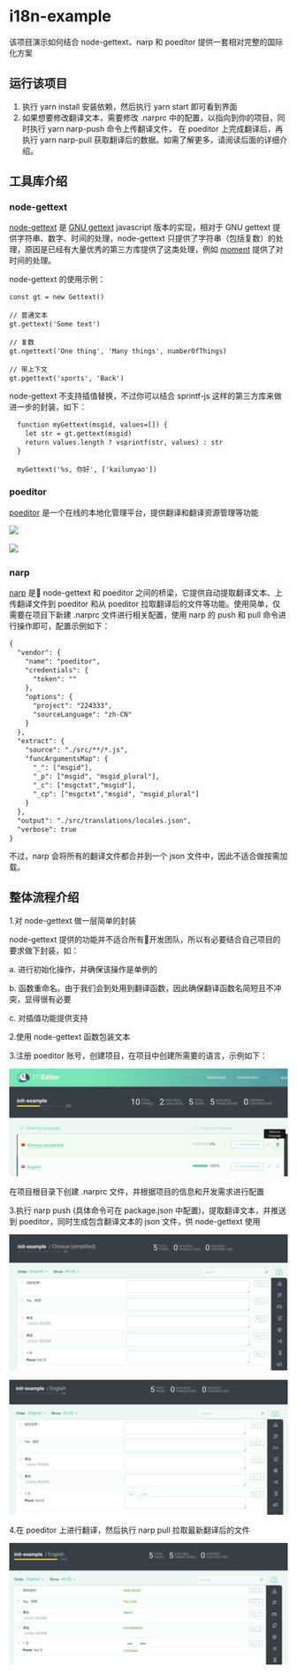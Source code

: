 # i18n-example

该项目演示如何结合 node-gettext、narp 和 poeditor 提供一套相对完整的国际化方案

## 运行该项目

1. 执行 yarn install 安装依赖，然后执行 yarn start 即可看到界面
2. 如果想要修改翻译文本，需要修改 .narprc 中的配置，以指向到你的项目，同时执行 yarn narp-push 命令上传翻译文件，
   在 poeditor 上完成翻译后，再执行 yarn narp-pull 获取翻译后的数据。如需了解更多，请阅读后面的详细介绍。

## 工具库介绍

### node-gettext

[node-gettext](https://github.com/alexanderwallin/node-gettex) 是 [GNU gettext](https://www.gnu.org/software/gettext/)  javascript 版本的实现，相对于 GNU gettext 提供字符串、数字、时间的处理，node-gettext 只提供了字符串（包括复数）的处理，原因是已经有大量优秀的第三方库提供了这类处理，例如 [moment](https://github.com/moment/moment) 提供了对时间的处理。

node-gettext 的使用示例：

```
const gt = new Gettext()

// 普通文本
gt.gettext('Some text')

// 复数
gt.ngettext('One thing', 'Many things', numberOfThings)

// 带上下文
gt.pgettext('sports', 'Back')
```

node-gettext 不支持插值替换，不过你可以结合 sprintf-js 这样的第三方库来做进一步的封装，如下：

```
  function myGettext(msgid, values=[]) {
    let str = gt.gettext(msgid)
    return values.length ? vsprintf(str, values) : str
  }

  myGettext('%s, 你好', ['kailunyao'])
```


### poeditor

[poeditor](https://poeditor.com/) 是一个在线的本地化管理平台，提供翻译和翻译资源管理等功能

![](https://poeditor.com/public/images/screenshots_v3/projects_view.png)

![](https://poeditor.com/public/images/screenshots_v2/language_page.png)


### narp

[narp](https://github.com/laget-se/narp) 是 node-gettext 和 poeditor 之间的桥梁，它提供自动提取翻译文本、上传翻译文件到 poeditor 和从 poeditor 拉取翻译后的文件等功能。使用简单，仅需要在项目下新建 .narprc 文件进行相关配置，使用 narp 的 push 和 pull 命令进行操作即可，配置示例如下：

```
{
  "vendor": {
    "name": "poeditor",
    "credentials": {
      "token": ""
    },
    "options": {
      "project": "224333",
      "sourceLanguage": "zh-CN"
    }
  },
  "extract": {
    "source": "./src/**/*.js",
    "funcArgumentsMap": {
      "_": ["msgid"],
      "_p": ["msgid", "msgid_plural"],
      "_c": ["msgctxt","msgid"],
      "_cp": ["msgctxt","msgid", "msgid_plural"]
    }
  },
  "output": "./src/translations/locales.json",
  "verbose": true
}
```

不过，narp 会将所有的翻译文件都合并到一个 json 文件中，因此不适合做按需加载。


## 整体流程介绍

1.对 node-gettext 做一层简单的封装

node-gettext 提供的功能并不适合所有开发团队，所以有必要结合自己项目的要求做下封装，如：

a. 进行初始化操作，并确保该操作是单例的

b. 函数重命名。由于我们会到处用到翻译函数，因此确保翻译函数名简短且不冲突，显得很有必要

c. 对插值功能提供支持

2.使用 node-gettext 函数包装文本

3.注册 poeditor 账号，创建项目，在项目中创建所需要的语言，示例如下：

![提供中英文支持](./assets/poeditor-language.png)

在项目根目录下创建 .narprc 文件，并根据项目的信息和开发需求进行配置

3.执行 narp push (具体命令可在 package.json 中配置)，提取翻译文本，并推送到 poeditor，同时生成包含翻译文本的 json 文件，供 node-gettext 使用

![执行 push 操作后](./assets/init-zh.png)

![执行 push 操作后](./assets/init-en.png)

4.在 poeditor 上进行翻译，然后执行 narp pull 拉取最新翻译后的文件

![在 poeditor 上完成翻译工作](./assets/translated-en.png)